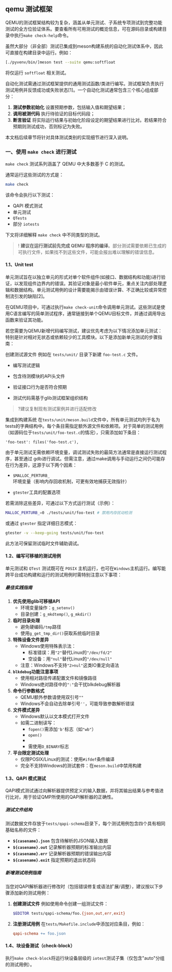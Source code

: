 ## qemu 测试框架

QEMU的测试框架结构较为复杂，涵盖从单元测试、子系统专项测试到完整功能测试的全方位验证体系。要查看所有可用测试的概览信息，可在源码目录或构建目录中执行`make check-help`命令。

虽然大部分（非全部）测试已集成到meson构建系统的自动化测试体系中，因此可直接在构建目录中运行。例如：

```bash
[./pyvenv/bin/]meson test --suite qemu:softfloat
```

将仅运行 `softfloat` 相关测试。

自动化测试需通过测试框架提供的通用测试函数/类进行编写。测试框架负责执行测试用例并反馈成功或失败状态[1]。一个自动化测试通常包含三个核心组成部分：

1. **测试参数初始化**
   设置预期参数，包括输入值和期望结果；
2. **调用被测代码**
   执行待验证的目标代码段；
3. **断言验证**
   将实际运行结果与初始化阶段设定的期望结果进行比对。若结果符合预期则测试成功，否则标记为失败。

本文档后续章节将针对具体测试类别的实现细节进行深入说明。

###  一、使用 `make check` 进行测试

`make check` 测试系列涵盖了 QEMU 中大多数基于 C 的测试。

通常运行这些测试的方式是：

```bash
make check
```

该命令会执行以下测试：

- QAPI 模式测试
- 单元测试
- `QTests`
- 部分 `iotests`

下文将详细解释 `make check` 中不同类型的测试。

>! **建议在运行测试前先完成 QEMU 程序的编译**。部分测试需要依赖已生成的可执行文件，如果找不到这些文件，可能会报出难以理解的错误信息。

#### 1.1、Unit test

单元测试旨在以独立单元的形式对单个软件组件(如接口、数据结构和功能)进行验证，以发现组件边界内的错误。其验证对象是最小软件单元，重点关注内部处理逻辑和数据结构。单元测试用例的设计需要能揭示由错误计算、不正确比较或异常控制流引发的缺陷[2]。

在QEMU项目中，可通过执行`make check-unit`命令调用单元测试。这些测试是使用C语言编写的简单测试程序，通常链接到单个QEMU目标文件，并通过调用导出函数来验证其功能。

若您需要为QEMU新增代码编写测试，建议优先考虑为以下情况添加单元测试：特别是针对相对无状态或依赖较少的工具模块。以下是添加新单元测试的步骤指南：

创建测试源文件
例如在 `tests/unit/` 目录下新建 `foo-test.c` 文件。

- 编写测试逻辑

- 包含待测模块的API头文件

- 验证接口行为是否符合预期

- 测试代码需基于glib测试框架组织结构

> ?建议复制现有测试案例并进行适配修改

集成到构建系统
在`tests/unit/meson.build`文件中，所有单元测试均列于名为tests的字典结构中。每个条目需指定额外源文件和依赖项。对于简单的测试用例（如源码位于`tests/unit/foo-test.c`的情况），只需添加如下条目：
```meson
'foo-test': files('foo-test.c'),
```
由于单元测试无需依赖环境变量，调试测试失败的最简方法通常是直接运行测试程序，甚至通过 gdb进行调试。但需注意，通过make调用与手动运行之间仍可能存在行为差异，这源于以下两个因素：

- `$MALLOC_PERTURB_` 环境变量（影响内存回收机制，可更有效地捕获无效指针）

- `gtester`工具的配置选项

若需消除这些差异，可通过以下方式运行测试（示例）：
```bash
MALLOC_PERTURB_=0 ./tests/unit/foo-test # 禁用内存扰动检测
```
或通过 `gtester` 指定详细日志模式：

```bash
gtester -v --keep-going tests/unit/foo-test
```
此方法可保留测试临时文件辅助调试。

#### 1.2、编写可移植的测试用例

单元测试和 `QTest` 测试既可在 `POSIX` 主机运行，也可在`Windows`主机运行。编写能跨平台成功构建和运行的测试用例时需特别注意以下事项：

##### 最佳实践指南

1. **优先使用glib可移植API**
   - 环境变量操作：`g_setenv()`
   - 目录创建：`g_mkdtemp()`, `g_mkdir()`
2. **临时目录处理**
   - 避免硬编码`/tmp`路径
   - 使用`g_get_tmp_dir()`获取系统临时目录
3. **特殊设备文件差异**
   - Windows使用特殊表示法：
     - 标准错误：用`"2"`替代Linux的`"/dev/fd/2"`
     - 空设备：用`"nul"`替代Linux的`"/dev/null"`
   - 注意：Windows不支持`"2>nul"`这类IO重定向语法
4. **`blkdebug`功能注意事项**
   - 使用相对路径传递配置文件和镜像路径
   - Windows绝对路径中的`":"`会干扰blkdebug解析器
5. **命令行参数格式**
   - QEMU额外参数请使用双引号`""`
   - Windows不会自动去除单引号`''`，可能导致参数解析错误
6. **文件模式差异**
   - Windows默认以文本模式打开文件
   - 如需二进制读写：
     - `fopen()`需添加`'b'`标志（如`"wb"`）
     - `open()`
     - 
     - 需使用`O_BINARY`标志
7. **平台限定测试处理**
   - 仅限POSIX/Linux的测试：使用`#ifdef`条件编译
   - 完全不支持Windows的测试套件：在`meson.build`中禁用构建

#### 1.3、QAPI 模式测试

QAPI模式测试通过向解析器提供预定义的输入数据，并将其输出结果与参考值进行比对，用于验证QMP所使用的QAPI解析器的正确性。

##### 测试文件结构

测试数据文件存放于`tests/qapi-schema`目录下，每个测试用例包含四个具有相同基础名称的文件：

- **`${casename}.json`**
  包含待解析的JSON输入数据
- **`${casename}.out`**
  记录解析器预期的标准输出内容
- **`${casename}.err`**
  记录解析器预期的错误输出内容
- **`${casename}.exit`**
  指定预期的退出状态码

##### 新增测试用例指南

当您对QAPI解析器进行修改时（包括错误修复或语法扩展/调整），建议按以下步骤添加新的测试用例：

1. **创建测试文件**
   例如使用命令创建一组测试文件：

   ```bash
   $EDITOR tests/qapi-schema/foo.{json,out,err,exit}
   ```

2. **注册测试用例**
   在`tests/Makefile.include`中添加对应条目，例如：

   ```makefile
   qapi-schema += foo.json
   ```

#### 1.4、块设备测试（check-block）

执行`make check-block`将运行块设备层级的 `iotest`测试子集（仅包含"auto"分组的测试用例）。
